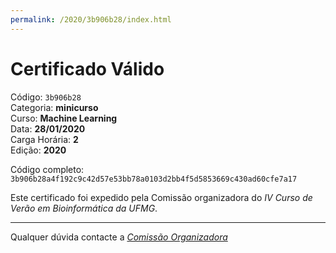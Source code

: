 ```yaml
---
permalink: /2020/3b906b28/index.html
---
```


# Certificado Válido

Código: `3b906b28`<br>
Categoria: **minicurso**<br>
Curso: **Machine Learning**<br>
Data: **28/01/2020**<br>
Carga Horária: **2**<br>
Edição: **2020**<br>


Código completo: `3b906b28a4f192c9c42d57e53bb78a0103d2bb4f5d5853669c430ad60cfe7a17`


Este certificado foi expedido pela Comissão organizadora do *IV Curso de Verão em Bioinformática da UFMG*.

----

Qualquer dúvida contacte a [_Comissão Organizadora_](<mailto:cursobioinfoufmg@gmail.com$subject=[Certificados]>)

